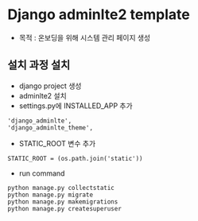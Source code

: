 # Django adminlte2 template

- 목적 : 온보딩을 위해 시스템 관리 페이지 생성


## 설치 과정 설치
- django project 생성
- adminlte2 설치
- settings.py에 INSTALLED_APP 추가
```
'django_adminlte',
'django_adminlte_theme',
```

- STATIC_ROOT 변수 추가
```
STATIC_ROOT = (os.path.join('static'))
```

- run command
```
python manage.py collectstatic
python manage.py migrate
python manage.py makemigrations
python manage.py createsuperuser
```
